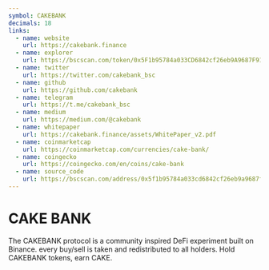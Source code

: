 ```yaml
---
symbol: CAKEBANK
decimals: 18
links:
  - name: website
    url: https://cakebank.finance
  - name: explorer
    url: https://bscscan.com/token/0x5F1b95784a033CD6842cf26eb9A9687F91Ad9e78
  - name: twitter
    url: https://twitter.com/cakebank_bsc
  - name: github
    url: https://github.com/cakebank
  - name: telegram
    url: https://t.me/cakebank_bsc
  - name: medium
    url: https://medium.com/@cakebank
  - name: whitepaper
    url: https://cakebank.finance/assets/WhitePaper_v2.pdf
  - name: coinmarketcap
    url: https://coinmarketcap.com/currencies/cake-bank/
  - name: coingecko
    url: https://coingecko.com/en/coins/cake-bank
  - name: source_code
    url: https://bscscan.com/address/0x5f1b95784a033cd6842cf26eb9a9687f91ad9e78#code
---
```


# CAKE BANK

The CAKEBANK protocol is a community inspired DeFi experiment built on Binance. every buy/sell is taken and redistributed to all holders. Hold CAKEBANK tokens, earn CAKE.
